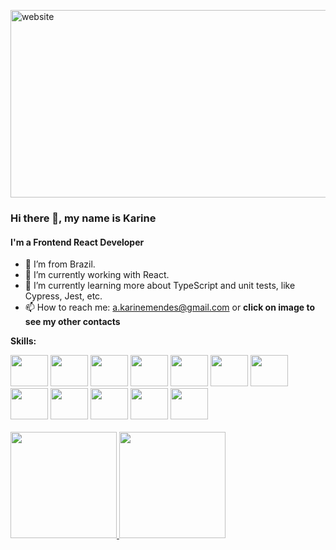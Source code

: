 [<img src='https://user-images.githubusercontent.com/80694430/152067758-57f8a4b2-322f-4d2e-89b9-e7f0d464dc89.mp4' alt='website' height='300' width='1000'>](https://karine-mendes.netlify.app) 

### Hi there 👋, my name is Karine
#### I'm a Frontend React Developer







- :house_with_garden: I’m from Brazil.
- 🔭 I’m currently working with React.
- 🌱 I’m currently learning more about TypeScript and unit tests, like Cypress, Jest, etc. 
- 📫 How to reach me: a.karinemendes@gmail.com or **click on image to see my other contacts**

**Skills:** 
<br>
<div>
  <img src="https://cdn.jsdelivr.net/gh/devicons/devicon/icons/react/react-original-wordmark.svg" height="50" width="60"/>
  <img src="https://cdn.jsdelivr.net/gh/devicons/devicon/icons/redux/redux-original.svg" height="50" width="60"/>
  <img src="https://cdn.jsdelivr.net/gh/devicons/devicon/icons/materialui/materialui-original.svg" height="50" width="60"/>
  <img src="https://cdn.jsdelivr.net/gh/devicons/devicon/icons/html5/html5-plain-wordmark.svg" height="50" width="60"/>
  <img src="https://cdn.jsdelivr.net/gh/devicons/devicon/icons/css3/css3-plain-wordmark.svg" height="50" width="60"/>
  <img src="https://cdn.jsdelivr.net/gh/devicons/devicon/icons/sass/sass-original.svg" height="50" width="60"/>
  <img src="https://cdn.jsdelivr.net/gh/devicons/devicon/icons/typescript/typescript-original.svg" height="50" width="60"/>
  <img src="https://cdn.jsdelivr.net/gh/devicons/devicon/icons/javascript/javascript-original.svg" height="50" width="60"/>
  <img src="https://cdn.jsdelivr.net/gh/devicons/devicon/icons/nodejs/nodejs-original.svg" height="50" width="60"/>
  <img src="https://cdn.jsdelivr.net/gh/devicons/devicon/icons/express/express-original.svg" height="50" width="60"/>
  <img src="https://cdn.jsdelivr.net/gh/devicons/devicon/icons/postgresql/postgresql-plain-wordmark.svg" height="50" width="60"/>
  <img src="https://cdn.jsdelivr.net/gh/devicons/devicon/icons/mysql/mysql-original.svg" height="50" width="60"/>
</div>
<br>
<div>
  <a href="https://github.com/karinemendesgit">
  <img height="170em" src="https://github-readme-stats.vercel.app/api/top-langs/?username=karinemendesgit&layout=compact&langs_count=7&theme=dracula"/>
  <img height="170em" src="https://github-readme-stats.vercel.app/api?username=karinemendesgit&show_icons=true&theme=dracula&include_all_commits=true&count_private=true"/>
</div>
